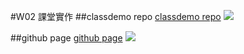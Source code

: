 #W02 課堂實作
##classdemo repo
[classdemo repo](https://github.com/31461057/1101classdemo-id)
![](https://i.imgur.com/3FEZQfa.png)

##github page
[github page](https://31461057.github.io/1101classdemo-id/)
![](https://i.imgur.com/Ls3gGnI.png)
